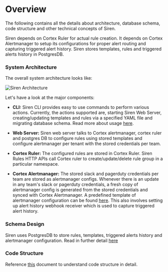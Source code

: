 # Overview

The following contains all the details about architecture, database schema, code structure and other technical concepts
of Siren.

Siren depends on Cortex Ruler for actual rule creation. It depends on Cortex Alertmanager to setup its configurations
for proper alert routing and capturing triggered alert history. Siren stores templates, rules and triggered alerts
history in PostgresDB.

### System Architecture

The overall system architecture looks like:

![Siren Architecture](/img/siren.jpg)

Let's have a look at the major components:

- **CLI:** Siren CLI provides easy to use commands to perform various actions. Currently, the actions supported are,
  starting Siren Web Server, creating/updating templates and rules via a specified YAML file and migrating database
  schema. Read more about usage [here](../guides/overview.md).

- **Web Server:** Siren web server talks to Cortex alertmanager, cortex ruler and postgres DB to configure rules using
  stored templates and configure alertmanager per tenant with the stored credentials per team.

- **Cortex Ruler:** The configured rules are stored in Cortex Ruler. Siren Rules HTTP APIs call Cortex ruler to
  create/update/delete rule group in a particular namespace.

- **Cortex Alertmanager:** The stored slack and pagerduty credentials per team are stored as alertmanager configs.
  Whenever there is an update in any team's slack or pagerduty credentials, a fresh copy of alertmanager config is
  generated from the stored credentials and synced with Cortex Alertmanager. A predefined template of alertmanager
  configuration can be found [here](../../pkg/alert/alertmanager/config.goyaml). This also involves setting up alert
  history webhook receiver which is used to capture triggered alert history.

### Schema Design

Siren uses PostgresDB to store rules, templates, triggered alerts history and alertmanager configuration. Read in
further detail [here](./schema.md)

### Code Structure

Reference [this](./code.md) document to understand code structure in detail.
